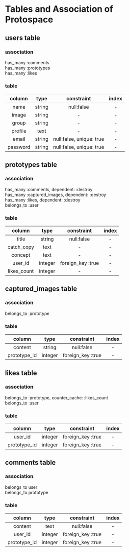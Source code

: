 # Tables and Association of Protospace

## users table
### association
has_many :comments  
has_many :prototypes  
has_many :likes  

### table
|column|type|constraint|index|
|:---:|:---:|:---:|:---:|
|name|string|null:false|-|
|image|string|-|-|
|group|string|-|-|
|profile|text|-|-|
|email|string|null:false, unique: true|-|
|password|string|null:false, unique: true|-|

## prototypes table
### association
has_many :comments, dependent: :destroy  
has_many :captured_images, dependent: :destroy  
has_many :likes, dependent: :destroy  
belongs_to :user  

### table
|column|type|constraint|index|
|:---:|:---:|:---:|:---:|
|title|string|null:false|-|
|catch_copy|text|-|-|
|concept|text|-|-|
|user_id|integer|foreign_key :true|-|
|likes_count|integer|-|-|

## captured_images table
### association
belongs_to :prototype  

### table
|column|type|constraint|index|
|:---:|:---:|:---:|:---:|
|content|string|null:false|-|
|prototype_id|integer|foreign_key :true|-|

## likes table
### association
belongs_to :prototype, counter_cache: :likes_count  
belongs_to :user  

### table
|column|type|constraint|index|
|:---:|:---:|:---:|:---:|
|user_id|integer|foreign_key :true|-|
|prototype_id|integer|foreign_key :true|-|

## comments table
### association
belongs_to user  
belongs_to prototype  

### table
|column|type|constraint|index|
|:---:|:---:|:---:|:---:|
|content|text|null:false|-|
|user_id|integer|foreign_key :true|-|
|prototype_id|integer|foreign_key :true|-|

